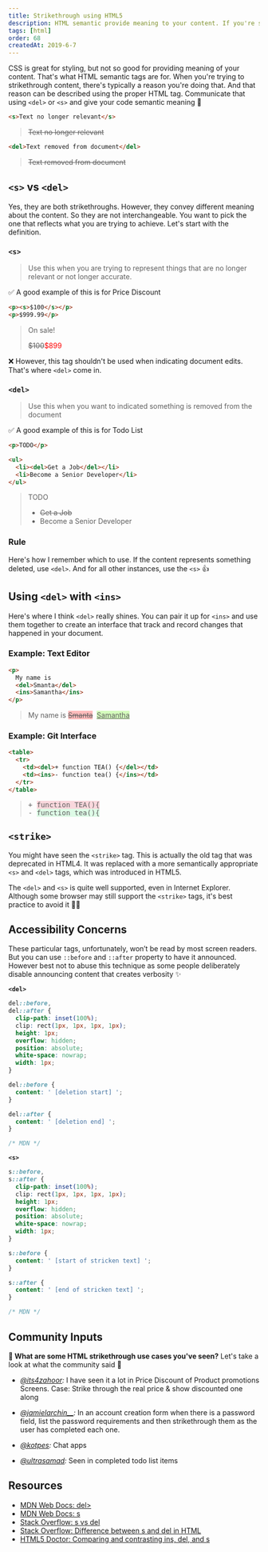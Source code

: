 ```yaml
---
title: Strikethrough using HTML5
description: HTML semantic provide meaning to your content. If you're striking through content, indicate the meaning with proper tag using <del> or <s>
tags: [html]
order: 68
createdAt: 2019-6-7
---
```


CSS is great for styling, but not so good for providing meaning of your content. That's what HTML semantic tags are for. When you're trying to strikethrough content, there's typically a reason you're doing that. And that reason can be described using the proper HTML tag. Communicate that using `<del>` or `<s>` and give your code semantic meaning 🙌

```html
<s>Text no longer relevant</s>
```

> <s>Text no longer relevant</s>

```html
<del>Text removed from document</del>
```

> <del>Text removed from document</del>

## `<s>` vs `<del>`

Yes, they are both strikethroughs. However, they convey different meaning about the content. So they are not interchangeable. You want to pick the one that reflects what you are trying to achieve. Let's start with the definition.

### `<s>`

> Use this when you are trying to represent things that are no longer relevant or not longer accurate.

✅ A good example of this is for Price Discount

```html
<p><s>$100</s></p>
<p>$999.99</p>
```

> <p>On sale!</p><p><s>$100</s><span style="color:red">$899</span></p>

❌ However, this tag shouldn't be used when indicating document edits. That's where `<del>` come in.

### `<del>`

> Use this when you want to indicated something is removed from the document

✅ A good example of this is for Todo List

```html
<p>TODO</p>

<ul>
  <li><del>Get a Job</del></li>
  <li>Become a Senior Developer</li>
</ul>
```

> <p>TODO</p><ul><li><del>Get a Job</del></li><li>Become a Senior Developer</li></ul>

### Rule

Here's how I remember which to use. If the content represents something deleted, use `<del>`. And for all other instances, use the `<s>` 👍

## Using `<del>` with `<ins>`

Here's where I think `<del>` really shines. You can pair it up for `<ins>` and use them together to create an interface that track and record changes that happened in your document.

### Example: Text Editor

```html
<p>
  My name is
  <del>Smanta</del>
  <ins>Samantha</ins>
</p>
```

> <p>My name is <del style="background:#fbb">Smanta</del>&nbsp;&nbsp;<ins style="background: #d4fcbc">Samantha</ins></p>

### Example: Git Interface

```html
<table>
  <tr>
    <td><del>+ function TEA() {</del></td>
    <td><ins>- function tea() {</ins></td>
  </tr>
</table>
```

> <div style="font-family: monospace;"><div>+&nbsp;<del style="background: #f9d7dc;text-decoration: none;">function TEA(){</del></div><div>-&nbsp;<ins style="background: #ddfbe6;text-decoration: none;">function tea(){</ins></div></div>

## `<strike>`

You might have seen the `<strike>` tag. This is actually the old tag that was deprecated in HTML4. It was replaced with a more semantically appropriate `<s>` and `<del>` tags, which was introduced in HTML5.

The `<del>` and `<s>` is quite well supported, even in Internet Explorer. Although some browser may still support the `<strike>` tags, it's best practice to avoid it 🙅‍♀️

## Accessibility Concerns

These particular tags, unfortunately, won’t be read by most screen readers. But you can use `::before` and `::after` property to have it announced. However best not to abuse this technique as some people deliberately disable announcing content that creates verbosity ✨

**`<del>`**

```css
del::before,
del::after {
  clip-path: inset(100%);
  clip: rect(1px, 1px, 1px, 1px);
  height: 1px;
  overflow: hidden;
  position: absolute;
  white-space: nowrap;
  width: 1px;
}

del::before {
  content: ' [deletion start] ';
}

del::after {
  content: ' [deletion end] ';
}

/* MDN */
```

**`<s>`**

```css
s::before,
s::after {
  clip-path: inset(100%);
  clip: rect(1px, 1px, 1px, 1px);
  height: 1px;
  overflow: hidden;
  position: absolute;
  white-space: nowrap;
  width: 1px;
}

s::before {
  content: ' [start of stricken text] ';
}

s::after {
  content: ' [end of stricken text] ';
}

/* MDN */
```

## Community Inputs

**💬 What are some HTML strikethrough use cases you've seen?** Let's take a look at what the community said 👀

- _[@its4zahoor](https://twitter.com/its4zahoor/status/1147644230409555969):_ I have seen it a lot in Price Discount of Product promotions Screens. Case: Strike through the real price & show discounted one along

- _[@jamielarchin\_\_](https://twitter.com/jamielarchin__/status/1147768705687969792):_ In an account creation form when there is a password field, list the password requirements and then strikethrough them as the user has completed each one.

- _[@kotpes](https://twitter.com/kotpes/status/1147709273503338496):_ Chat apps

- _[@ultrasamad](https://twitter.com/ultrasamad/status/1147751037127839744):_ Seen in completed todo list items

## Resources

- [MDN Web Docs: del>](https://developer.mozilla.org/en-US/docs/Web/HTML/Element/del)
- [MDN Web Docs: s](https://developer.mozilla.org/en-US/docs/Web/HTML/Element/s)
- [Stack Overflow: s vs del](https://stackoverflow.com/questions/52113995/s-vs-del-in-html)
- [Stack Overflow: Difference between s and del in HTML](https://stackoverflow.com/questions/16743581/what-is-the-difference-between-s-and-del-in-html-and-do-they-affect-website)
- [HTML5 Doctor: Comparing and contrasting ins, del, and s](http://html5doctor.com/ins-del-s/)
